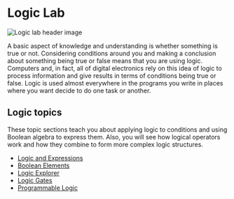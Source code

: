 # Logic Lab

![Logic lab header image](/static/courses/logic-lab/logic-lab-header.jpg)

A basic aspect of knowledge and understanding is whether something is true or not. Considering conditions around you and making a conclusion about something being true or false means that you are using logic. Computers and, in fact, all of digital electronics rely on this idea of logic to process information and give results in terms of conditions being true or false. Logic is used almost everywhere in the programs you write in places where you want decide to do one task or another.

## Logic topics

These topic sections teach you about applying logic to conditions and using Boolean algebra to express them. Also, you will see how logical operators work and how they combine to form more complex logic structures.

* [Logic and Expressions](/courses/logic-lab/expressions)
* [Boolean Elements](/courses/logic-lab/elements)
* [Logic Explorer](/courses/logic-lab/explorer)
* [Logic Gates](/courses/logic-lab/logic-gates)
* [Programmable Logic](/courses/logic-lab/programmable)
